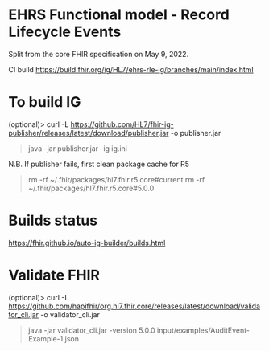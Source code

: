 # EHRS Functional model - Record Lifecycle Events
Split from the core FHIR specification on May 9, 2022.

CI build https://build.fhir.org/ig/HL7/ehrs-rle-ig/branches/main/index.html

# To build IG
(optional)> curl -L https://github.com/HL7/fhir-ig-publisher/releases/latest/download/publisher.jar -o publisher.jar
> java -jar publisher.jar -ig ig.ini

N.B. If publisher fails, first clean package cache for R5
> rm -rf ~/.fhir/packages/hl7.fhir.r5.core#current
> rm -rf ~/.fhir/packages/hl7.fhir.r5.core#5.0.0

# Builds status
https://fhir.github.io/auto-ig-builder/builds.html

# Validate FHIR
(optional)> curl -L https://github.com/hapifhir/org.hl7.fhir.core/releases/latest/download/validator_cli.jar -o validator_cli.jar
> java -jar validator_cli.jar -version 5.0.0 input/examples/AuditEvent-Example-1.json
